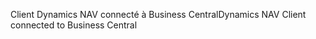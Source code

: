 <span data-ttu-id="690e3-101">Client Dynamics NAV connecté à Business Central</span><span class="sxs-lookup"><span data-stu-id="690e3-101">Dynamics NAV Client connected to Business Central</span></span>